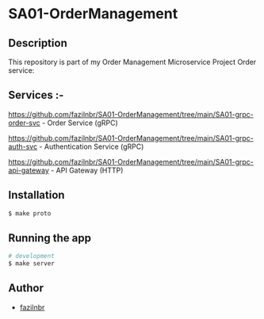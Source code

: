 # SA01-OrderManagement


## Description
This repository is part of my Order Management Microservice Project Order service:

## Services :-

https://github.com/fazilnbr/SA01-OrderManagement/tree/main/SA01-grpc-order-svc   - Order Service (gRPC)

https://github.com/fazilnbr/SA01-OrderManagement/tree/main/SA01-grpc-auth-svc    - Authentication Service (gRPC)

https://github.com/fazilnbr/SA01-OrderManagement/tree/main/SA01-grpc-api-gateway - API Gateway (HTTP)

## Installation

```bash
$ make proto
```

## Running the app

```bash
# development
$ make server
```

## Author

- [fazilnbr](https://www.linkedin.com/in/fazil-muhammed-915807190/)

